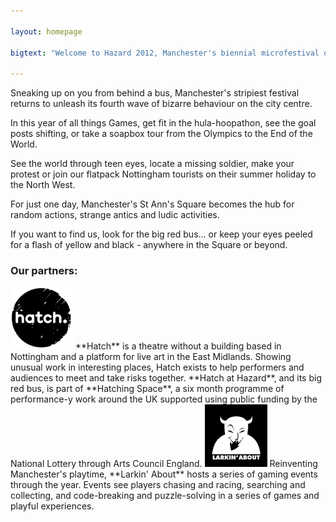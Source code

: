 ```yaml
---

layout: homepage

bigtext: "Welcome to Hazard 2012, Manchester's biennial microfestival of incidental intervention and spreeful scootery.  Now with added Hatch and Larkin'!"

---
```


Sneaking up on you from behind a bus, Manchester's stripiest festival returns to unleash its fourth wave of bizarre behaviour on the city centre. 

In this year of all things Games, get fit in the hula-hoopathon, see the goal posts shifting, or take a soapbox tour from the Olympics to the End of the World. 

See the world through teen eyes, locate a missing soldier, make your protest or join our flatpack Nottingham tourists on their summer holiday to the North West.

For just one day, Manchester's St Ann's Square becomes the hub for random actions, strange antics and ludic activities.    

If you want to find us, look for the big red bus… or keep your eyes peeled for a flash of yellow and black - anywhere in the Square or beyond.

### Our partners:
<img src="assets/images/hatch.png" alt="Hatch" class="inline"> 
**Hatch** is a theatre without a building based in Nottingham and a platform for live art in the East Midlands. Showing unusual work in interesting places, Hatch exists to help performers and audiences to meet and take risks together. **Hatch at Hazard**, and its big red bus, is part of **Hatching Space**, a six month programme of performance-y work around the UK supported using public funding by the National Lottery through Arts Council England.

<img src="assets/images/larkin.png" alt="Larkin About" class="inline">
Reinventing Manchester's playtime, **Larkin' About** hosts a series of gaming events through the year.  Events see players chasing and racing, searching and collecting, and code-breaking and puzzle-solving in a series of games and playful experiences.